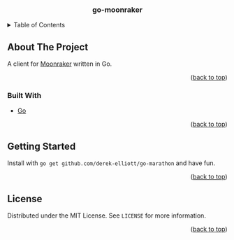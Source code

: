 <div id="top"></div>
<!--
*** Thanks for checking out the Best-README-Template. If you have a suggestion
*** that would make this better, please fork the repo and create a pull request
*** or simply open an issue with the tag "enhancement".
*** Don't forget to give the project a star!
*** Thanks again! Now go create something AMAZING! :D
-->
<h3 align="center">go-moonraker</h3>

<!-- TABLE OF CONTENTS -->
<details>
  <summary>Table of Contents</summary>
  <ol>
    <li>
      <a href="#about-the-project">About The Project</a>
      <ul>
        <li><a href="#built-with">Built With</a></li>
      </ul>
    </li>
    <li>
      <a href="#getting-started">Getting Started</a>
    </li>
    <li><a href="#usage">Usage</a></li>
    <li><a href="#license">License</a></li>
    <li><a href="#contact">Contact</a></li>
    <li><a href="#acknowledgments">Acknowledgments</a></li>
  </ol>
</details>

<!-- ABOUT THE PROJECT -->
## About The Project
A client for [Moonraker](https://github.com/Arksine/moonraker) written in Go.
<p align="right">(<a href="#top">back to top</a>)</p>

### Built With
* [Go](https://go.dev)

<p align="right">(<a href="#top">back to top</a>)</p>

<!-- GETTING STARTED -->
## Getting Started
Install with `go get github.com/derek-elliott/go-marathon` and have fun.
<p align="right">(<a href="#top">back to top</a>)</p>

<!-- LICENSE -->
## License
Distributed under the MIT License. See `LICENSE` for more information.
<p align="right">(<a href="#top">back to top</a>)</p>
